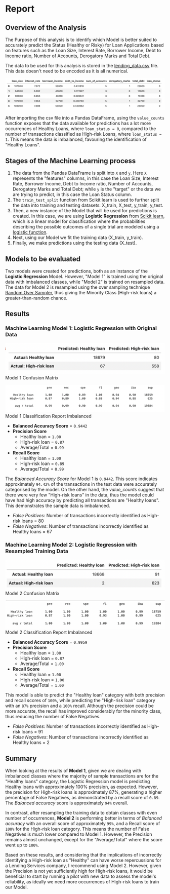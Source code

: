 # Report

## Overview of the Analysis

The Purpose of this analysis is to identify which Model is better suited to accurately predict the Status (Healthy 
or Risky) for Loan Applications based on features such as the Loan Size, Interest Rate, Borrower Income, Debt to Income 
ratio, Number of Accounts, Derogatory Marks and Total Debt.

The data to be used for this analysis is stored in the [lending_data.csv](Resources/lending_data.csv) file. This data 
doesn't need to be encoded as it is all numerical.

![Lending Data](Images/Lending_data_sample.png)

After importing the csv file into a Pandas DataFrame, using the `value_counts` function exposes that the data available 
for predictions has a lot more occurrences of Healthy Loans, where `loan_status = 0`, compared to the number of 
transactions classified as High-risk Loans, where `loan_status = 1`. This means the data is imbalanced, favouring the 
identification of "Healthy Loans".

## Stages of the Machine Learning process
1. The data from the Pandas DataFrame is split into `X` and `y`. Here `X` represents the "features" columns, in this 
case the Loan Size, Interest Rate, Borrower Income, Debt to Income ratio, Number of Accounts, Derogatory Marks and Total 
Debt; while `y` is the "target" or the data we are trying to predict, in this case the Loan Status column.
2. The `train_test_split` function from Scikit learn is used to further split the data into training and testing datasets:
X_train, X_test, y_train, y_test.
3. Then, a new instance of the Model that will be used for predictions is created. In this case, we are using **Logistic 
Regression** from [Scikit learn](https://scikit-learn.org/stable/modules/linear_model.html#logistic-regression), which is 
a linear model for classification where the probabilities describing the possible outcomes of a single trial are modeled 
using a [logistic function](https://en.wikipedia.org/wiki/Logistic_function).
4. Next, using our Model we fit the training data (X_train, y_train).
5. Finally, we make predictions using the testing data (X_test).

## Models to be evaluated
Two models were created for predictions, both as an instance of the **Logistic Regression** Model. However, "Model 1" is
trained using the original data with imbalanced classes, while "Model 2" is trained on resampled data. The data for Model
2 is resampled using the over sampling technique [Random Over Sampler](https://imbalanced-learn.org/stable/references/generated/imblearn.over_sampling.RandomOverSampler.html), 
thus giving the Minority Class (High-risk loans) a greater-than-random chance.

## Results

### Machine Learning Model 1: Logistic Regression with Original Data

![Model1_confusion_matrix](Images/Model1_confusion_matrix.png)
Model 1 Confusion Matrix

![Model1_classification_report_imbalanced](Images/Model1_classification_report_imbalanced.png)
Model 1 Classification Report Imbalanced

* **Balanced Accuracy Score** = `0.9442`
* **Precision Score** 
  * Healthy loan = `1.00`
  * High-risk loan = `0.87`
  * Average/Total = `0.99`
* **Recall Score** 
  * Healthy loan = `1.00`
  * High-risk loan = `0.89`
  * Average/Total = `0.99`

The *Balanced Accuracy Score* for Model 1 is `0.9442`. This score indicates approximately `94.42%` of the transactions 
in the test data were accurately categorised by the model. On the other hand, the *value_counts* suggest that there 
were very few "High-risk loans" in the data, thus the model could have had high accuracy by predicting all transactions 
are "Healthy loans". This demonstrates the sample data is imbalanced.

* *False Positives*: Number of transactions incorrectly identified as High-risk loans = 80
* *False Negatives*: Number of transactions incorrectly identified as Healthy loans = 67


### Machine Learning Model 2: Logistic Regression with Resampled Training Data

![Model2_confusion_matrix](Images/Model2_confusion_matrix.png)
Model 2 Confusion Matrix

![Model2_classification_report_imbalanced](Images/Model2_classification_report_imbalanced.png)
Model 2 Classification Report Imbalanced

* **Balanced Accuracy Score** = `0.9959`
* **Precision Score** 
  * Healthy loan = `1.00`
  * High-risk loan = `0.87`
  * Average/Total = `1.00`
* **Recall Score** 
  * Healthy loan = `1.00`
  * High-risk loan = `1.00`
  * Average/Total = `1.00`

This model is able to predict the "Healthy loan" category with both precision and recall scores of `100%`, while 
predicting the "High-risk loan" category with an `87%` precision and a `100%` recall. Although the precision could be 
more accurate, the recall has improved considerably for the minority class, thus reducing the number of False Negatives.

* *False Positives*: Number of transactions incorrectly identified as High-risk loans = 91
* *False Negatives*: Number of transactions incorrectly identified as Healthy loans = 2

## Summary

When looking at the results of **Model 1**, given we are dealing with imbalanced classes where the majority of sample 
transactions are for the "Healthy loans" category, the Logistic Regression model is predicting Healthy loans with 
approximately 100% precision, as expected. However, the precision for High-risk loans is approximately 87%, generating a 
higher percentage of False Negatives, as demonstrated by a recall score of `0.89`. The *Balanced accuracy* score is 
approximately `94%` overall.

In contrast, after resampling the training data to obtain classes with even number of occurrences, **Model 2** is performing
better in terms of *Balanced accuracy* with an overall score of approximately `99%`, and a Recall score of `100%` for the
High-risk loan category. This means the number of False Negatives is much lower compared to Model 1. However, the Precision
remains almost unchanged, except for the "Average/Total" where the score went up to `100%`.

Based on these results, and considering that the implications of incorrectly identifying a High-risk loan as "Healthy" 
can have worse repercussions for a Lending Services company, I recommend using Model 2. However, given the Precision is
not yet sufficiently high for High-risk loans, it would be beneficial to start by running a pilot with new data to 
assess the model's reliability, as ideally we need more occurrences of High-risk loans to train our Model.